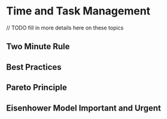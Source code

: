 # Time and Task Management

// TODO fill in more details here on these topics

## Two Minute Rule

## Best Practices

## Pareto Principle

## Eisenhower Model Important and Urgent

